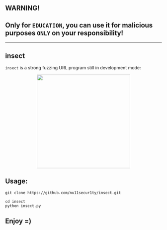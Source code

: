 ## WARNING!
## Only for `EDUCATION`, you can use it for malicious purposes `ONLY` on your responsibility!
-------------------------------------------------------------------------------------------
## insect

`insect` is a strong fuzzing URL program still in development mode:

<p align="center">
  <img width="300" height="300" src="https://raw.githubusercontent.com/nu11secur1ty/insect/main/logo/Insect.png">
</p>

## Usage:
```
git clone https://github.com/nu11secur1ty/insect.git

cd insect
python insect.py
```

## Enjoy =)
